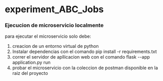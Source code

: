 # experiment_ABC_Jobs

### Ejecucion de microservicio localmente 

para ejecutar el microservicio solo debe: 

1. creacion de un entorno virtual de python
2. Instalar dependencias con el comando pip install -r requirements.txt 
3. correr el servidor de apllicacion web con el comando flask --app application.py  run
4. probar el microservicio con la coleccion de postman disponible en la raiz del proyecto 
